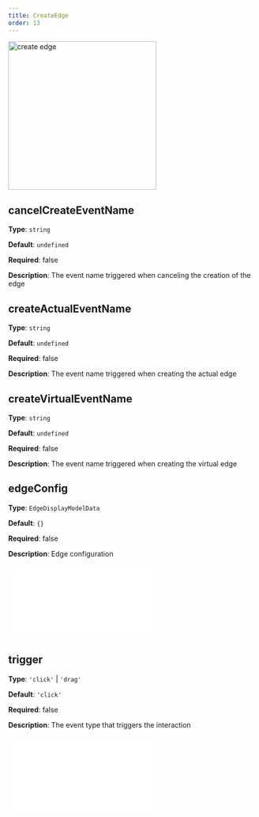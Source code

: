 ```yaml
---
title: CreateEdge
order: 13
---
```


<img alt="create edge" src="https://mdn.alipayobjects.com/huamei_qa8qxu/afts/img/A*W0EqR6-dp_oAAAAAAAAAAAAADmJ7AQ/original" height='300'/>

## cancelCreateEventName

**Type**: `string`

**Default**: `undefined`

**Required**: false

**Description**: The event name triggered when canceling the creation of the edge

## createActualEventName

**Type**: `string`

**Default**: `undefined`

**Required**: false

**Description**: The event name triggered when creating the actual edge

## createVirtualEventName

**Type**: `string`

**Default**: `undefined`

**Required**: false

**Description**: The event name triggered when creating the virtual edge

## edgeConfig

**Type**: `EdgeDisplayModelData`

**Default**: `{}`

**Required**: false

**Description**: Edge configuration

<embed src="../../common/BehaviorSecondaryKey.en.md"></embed>

## trigger

**Type**: `'click'` | `'drag'`

<!-- TODO 这里没和Type定义保持一致，需要确认 -->

**Default**: `'click'`

**Required**: false

**Description**: The event type that triggers the interaction

<embed src="../../common/BehaviorShould.en.md"></embed>
